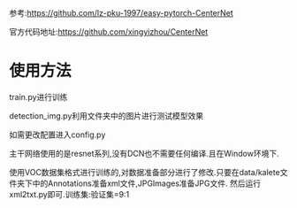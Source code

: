 参考:https://github.com/lz-pku-1997/easy-pytorch-CenterNet

官方代码地址:https://github.com/xingyizhou/CenterNet

# 使用方法
train.py进行训练

detection_img.py利用文件夹中的图片进行测试模型效果

如需更改配置进入config.py

主干网络使用的是resnet系列,没有DCN也不需要任何编译.且在Window环境下.

使用VOC数据集格式进行训练的,对数据准备部分进行了修改.只要在data/kalete文件夹下中的Annotations准备xml文件,JPGImages准备JPG文件.
然后运行xml2txt.py即可.训练集:验证集=9:1
